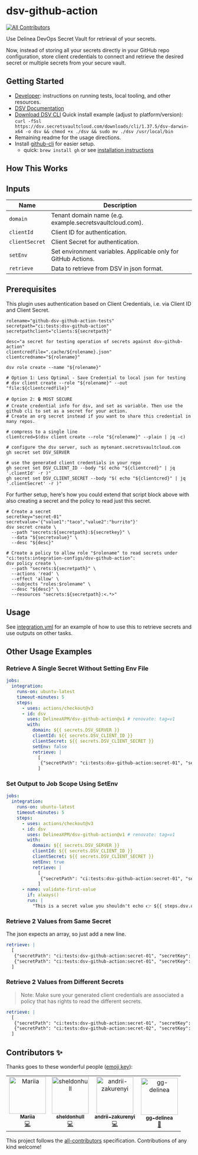 # dsv-github-action

<!-- ALL-CONTRIBUTORS-BADGE:START - Do not remove or modify this section -->
[![All Contributors](https://img.shields.io/badge/all_contributors-4-orange.svg?style=flat-square)](#contributors-)
<!-- ALL-CONTRIBUTORS-BADGE:END -->

Use Delinea DevOps Secret Vault for retrieval of your secrets.

Now, instead of storing all your secrets directly in your GitHub repo configuration, store client credentials to connect and retrieve the desired secret or multiple secrets from your secure vault.

## Getting Started

- [Developer](DEVELOPER.md): instructions on running tests, local tooling, and other resources.
- [DSV Documentation](https://docs.delinea.com/dsv/current?ref=githubrepo)
- [Download DSV CLI](https://dsv.secretsvaultcloud.com/downloads)
  Quick install example (adjust to platform/version): `curl -fSsl https://dsv.secretsvaultcloud.com/downloads/cli/1.37.5/dsv-darwin-x64 -o dsv && chmod +x ./dsv && sudo mv ./dsv /usr/local/bin`
- Remaining readme for the usage directions.
- Install [github-cli](https://cli.github.com/) for easier setup.
  - quick: `brew install gh` or see [installation instructions](https://github.com/cli/cli#installation)

## How This Works

## Inputs

| Name           | Description                                                    |
| -------------- | -------------------------------------------------------------- |
| `domain`       | Tenant domain name (e.g. example.secretsvaultcloud.com).       |
| `clientId`     | Client ID for authentication.                                  |
| `clientSecret` | Client Secret for authentication.                              |
| `setEnv`       | Set environment variables. Applicable only for GitHub Actions. |
| `retrieve`     | Data to retrieve from DSV in json format.                      |

## Prerequisites

This plugin uses authentication based on Client Credentials, i.e. via Client ID and Client Secret.

```shell
rolename="github-dsv-github-action-tests"
secretpath="ci:tests:dsv-github-action"
secretpathclient="clients:${secretpath}"

desc="a secret for testing operation of secrets against dsv-github-action"
clientcredfile=".cache/${rolename}.json"
clientcredname="${rolename}"

dsv role create --name "${rolename}"

# Option 1: Less Optimal - Save Credential to local json for testing
# dsv client create --role "${rolename}" --out "file:${clientcredfile}"

# Option 2: 🔒 MOST SECURE
# Create credential info for dsv, and set as variable. Then use the github cli to set as a secret for your action.
# Create an org secret instead if you want to share this credential in many repos.

# compress to a single line
clientcred=$(dsv client create --role "${rolename}" --plain | jq -c)

# configure the dsv server, such as mytenant.secretsvaultcloud.com
gh secret set DSV_SERVER

# use the generated client credentials in your repo
gh secret set DSV_CLIENT_ID --body "$( echo "${clientcred}" | jq '.clientId' -r )"
gh secret set DSV_CLIENT_SECRET --body "$( echo "${clientcred}" | jq '.clientSecret' -r )"
```

For further setup, here's how you could extend that script block above with also creating a secret and the policy to read just this secret.

```shell
# Create a secret
secretkey="secret-01"
secretvalue='{"value1":"taco","value2":"burrito"}'
dsv secret create \
  --path "secrets:${secretpath}:${secretkey}" \
  --data "${secretvalue}" \
  --desc "${desc}"

# Create a policy to allow role "$rolename" to read secrets under "ci:tests:integration-configs/dsv-github-action":
dsv policy create \
  --path "secrets:${secretpath}" \
  --actions 'read' \
  --effect 'allow' \
  --subjects "roles:$rolename" \
  --desc "${desc}" \
  --resources "secrets:${secretpath}:<.*>"
```

## Usage

See [integration.yml](.github/workflows/integration.yml) for an example of how to use this to retrieve secrets and use outputs on other tasks.

## Other Usage Examples

### Retrieve A Single Secret Without Setting Env File

```yaml
jobs:
  integration:
    runs-on: ubuntu-latest
    timeout-minutes: 5
    steps:
      - uses: actions/checkout@v3
      - id: dsv
        uses: DelineaXPM/dsv-github-action@v1 # renovate: tag=v1
        with:
          domain: ${{ secrets.DSV_SERVER }}
          clientId: ${{ secrets.DSV_CLIENT_ID }}
          clientSecret: ${{ secrets.DSV_CLIENT_SECRET }}
          setEnv: false
          retrieve: |
            [
             {"secretPath": "ci:tests:dsv-github-action:secret-01", "secretKey": "value1", "outputVariable": "RETURN_VALUE_1"}
            ]
```

### Set Output to Job Scope Using SetEnv

```yaml
jobs:
  integration:
    runs-on: ubuntu-latest
    timeout-minutes: 5
    steps:
      - uses: actions/checkout@v3
      - id: dsv
        uses: DelineaXPM/dsv-github-action@v1 # renovate: tag=v1
        with:
          domain: ${{ secrets.DSV_SERVER }}
          clientId: ${{ secrets.DSV_CLIENT_ID }}
          clientSecret: ${{ secrets.DSV_CLIENT_SECRET }}
          setEnv: true
          retrieve: |
            [
             {"secretPath": "ci:tests:dsv-github-action:secret-01", "secretKey": "value1", "outputVariable": "RETURN_VALUE_1"}
            ]
      - name: validate-first-value
        if: always()
        run: |
          "This is a secret value you shouldn't echo 👉 ${{ steps.dsv.outputs.RETURN_VALUE_1 }}"
```

### Retrieve 2 Values from Same Secret

The json expects an array, so just add a new line.

```yaml
retrieve: |
  [
   {"secretPath": "ci:tests:dsv-github-action:secret-01", "secretKey": "value1", "outputVariable": "RETURN_VALUE_1"},
   {"secretPath": "ci:tests:dsv-github-action:secret-01", "secretKey": "value2", "outputVariable": "RETURN_VALUE_2"}
  ]
```

### Retrieve 2 Values from Different Secrets

> Note: Make sure your generated client credentials are associated a policy that has rights to read the different secrets.

```yaml
retrieve: |
  [
   {"secretPath": "ci:tests:dsv-github-action:secret-01", "secretKey": "value1", "outputVariable": "RETURN_VALUE_1"},
   {"secretPath": "ci:tests:dsv-github-action:secret-02", "secretKey": "value1", "outputVariable": "RETURN_VALUE_2"}
  ]
```

## Contributors ✨

Thanks goes to these wonderful people ([emoji key](https://allcontributors.org/docs/en/emoji-key)):

<!-- ALL-CONTRIBUTORS-LIST:START - Do not remove or modify this section -->
<!-- prettier-ignore-start -->
<!-- markdownlint-disable -->
<table>
  <tbody>
    <tr>
      <td align="center"><a href="https://github.com/mariiatuzovska"><img src="https://avatars.githubusercontent.com/u/41679258?v=4?s=100" width="100px;" alt="Mariia"/><br /><sub><b>Mariia</b></sub></a><br /><a href="https://github.com/DelineaXPM/dsv-github-action/commits?author=mariiatuzovska" title="Code">💻</a></td>
      <td align="center"><a href="https://www.sheldonhull.com/"><img src="https://avatars.githubusercontent.com/u/3526320?v=4?s=100" width="100px;" alt="sheldonhull"/><br /><sub><b>sheldonhull</b></sub></a><br /><a href="https://github.com/DelineaXPM/dsv-github-action/commits?author=sheldonhull" title="Code">💻</a></td>
      <td align="center"><a href="https://github.com/andrii-zakurenyi"><img src="https://avatars.githubusercontent.com/u/85106843?v=4?s=100" width="100px;" alt="andrii-zakurenyi"/><br /><sub><b>andrii-zakurenyi</b></sub></a><br /><a href="https://github.com/DelineaXPM/dsv-github-action/commits?author=andrii-zakurenyi" title="Code">💻</a></td>
      <td align="center"><a href="https://github.com/gg-delinea"><img src="https://avatars.githubusercontent.com/u/99193946?v=4?s=100" width="100px;" alt="gg-delinea"/><br /><sub><b>gg-delinea</b></sub></a><br /><a href="#userTesting-gg-delinea" title="User Testing">📓</a></td>
    </tr>
  </tbody>
  <tfoot>
    
  </tfoot>
</table>

<!-- markdownlint-restore -->
<!-- prettier-ignore-end -->

<!-- ALL-CONTRIBUTORS-LIST:END -->

This project follows the [all-contributors](https://github.com/all-contributors/all-contributors) specification. Contributions of any kind welcome!
